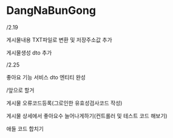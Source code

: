 # DangNaBunGong

/2.19 

게시물내용 TXT파일로 변환 및 저장주소값 추가

게시물생성 dto 추가




/2.25

좋아요 기능 서비스 dto 엔티티 완성

/앞으로 할거

게시물 오류코드등록(그로인한 유효성검사코드 작성)

게시물 상세에서 좋아요수 늘어나게하기(컨트롤러 및 테스트 코드 해보기)

애들 코드 합치기
